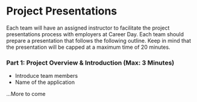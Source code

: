 # Project Presentations
Each team will have an assigned instructor to facilitate the project presentations process with employers at Career Day. Each team should prepare a presentation that follows the following outline. Keep in mind that the presentation will be capped at a maximum time of 20 minutes.

### Part 1: Project Overview & Introduction (Max: 3 Minutes)
- Introduce team members
- Name of the application

...More to come
